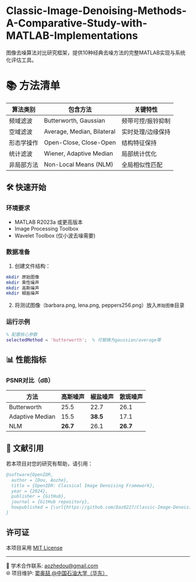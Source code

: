 # Classic-Image-Denoising-Methods-A-Comparative-Study-with-MATLAB-Implementations

图像去噪算法对比研究框架，提供10种经典去噪方法的完整MATLAB实现与系统化评估工具。


# 📚 方法清单

| 算法类别        | 包含方法                      | 关键特性                         |
|-----------------|-------------------------------|----------------------------------|
| 频域滤波        | Butterworth, Gaussian         | 频带可控/振铃抑制               |
| 空域滤波        | Average, Median, Bilateral    | 实时处理/边缘保持               |
| 形态学操作      | Open-Close, Close-Open        | 结构特征保持                     |
| 统计滤波        | Wiener, Adaptive Median       | 局部统计优化                     |
| 非局部方法      | Non-Local Means (NLM)         | 全局相似性匹配                   |

## 🛠️ 快速开始

### 环境要求
- MATLAB R2023a 或更高版本
- Image Processing Toolbox
- Wavelet Toolbox (仅小波去噪需要)

### 数据准备
1. 创建文件结构：
```bash
mkdir 原始图像
mkdir 乘性噪声
mkdir 高斯噪声
mkdir 椒盐噪声
```
2. 将测试图像（barbara.png, lena.png, peppers256.png）放入`原始图像`目录

### 运行示例
```matlab
% 配置核心参数
selectedMethod = 'butterworth';  % 可替换为gaussian/average等
```

## 📊 性能指标

### PSNR对比（dB）
| 方法          | 高斯噪声 | 椒盐噪声 | 散斑噪声 |
|---------------|----------|----------|----------|
| Butterworth   | 25.5     | 22.7     | 26.1     |
| Adaptive Median| 15.5    | **38.5** | 17.1     |
| NLM           | **26.7** | 26.1     | **26.7** |

## 📜 文献引用

若本项目对您的研究有帮助，请引用：
```bibtex
@software{OpenIDR,
  author = {Dou, Aozhe},
  title = {OpenIDR: Classical Image Denoising Framework},
  year = {2024},
  publisher = {GitHub},
  journal = {GitHub repository},
  howpublished = {\url{https://github.com/Daz0227/Classic-Image-Denoising-Methods-A-Comparative-Study-with-MATLAB-Implementations}}
}
```


## 许可证

本项目采用 [MIT License](LICENSE)

---

📧 学术合作联系: [aozhedou@gmail.com](mailto:aozhedou@gmail.com)  
🌐 项目维护: [窦奥喆 @中国石油大学（华东）](https://www.upc.edu.cn)
```
